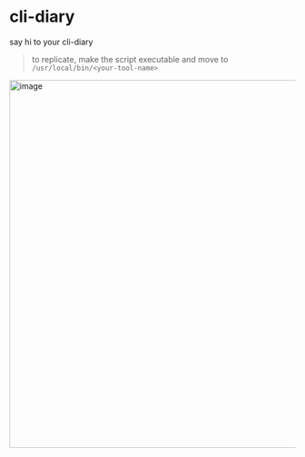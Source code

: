 # cli-diary
say hi to your cli-diary 
> to replicate, make the script executable and move to `/usr/local/bin/<your-tool-name>`
<img width="649" alt="image" src="https://github.com/user-attachments/assets/d7d819f5-6a04-4137-95ff-000911708b91">
